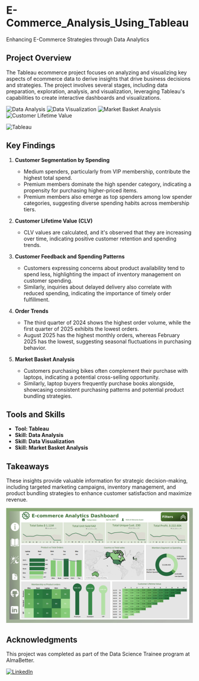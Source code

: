 # E-Commerce_Analysis_Using_Tableau

Enhancing E-Commerce Strategies through Data Analytics

## Project Overview

The Tableau ecommerce project focuses on analyzing and visualizing key aspects of ecommerce data to derive insights that drive business decisions and strategies. The project involves several stages, including data preparation, exploration, analysis, and visualization, leveraging Tableau's capabilities to create interactive dashboards and visualizations.

<p>
    <img src="https://img.shields.io/badge/Skill-Data%20Analysis-yellow" alt="Data Analysis" />
    <img src="https://img.shields.io/badge/Skill-Data%20Visualization-blueviolet" alt="Data Visualization" />
    <img src="https://img.shields.io/badge/Skill-Market%20Basket%20Analysis-green" alt="Market Basket Analysis" />
    <img src="https://img.shields.io/badge/Skill-Customer%20Lifetime%20Value-purpule" alt="Customer Lifetime Value" />
</p>

<p>
    <img src="https://img.shields.io/badge/Tool-Tableau-yellow" alt="Tableau" />
</p>


## Key Findings

1. **Customer Segmentation by Spending**
   - Medium spenders, particularly from VIP membership, contribute the highest total spend.
   - Premium members dominate the high spender category, indicating a propensity for purchasing higher-priced items.
   - Premium members also emerge as top spenders among low spender categories, suggesting diverse spending habits across membership tiers.

2. **Customer Lifetime Value (CLV)**
   - CLV values are calculated, and it's observed that they are increasing over time, indicating positive customer retention and spending trends.

3. **Customer Feedback and Spending Patterns**
   - Customers expressing concerns about product availability tend to spend less, highlighting the impact of inventory management on customer spending.
   - Similarly, inquiries about delayed delivery also correlate with reduced spending, indicating the importance of timely order fulfillment.

4. **Order Trends**
   - The third quarter of 2024 shows the highest order volume, while the first quarter of 2025 exhibits the lowest orders.
   - August 2025 has the highest monthly orders, whereas February 2025 has the lowest, suggesting seasonal fluctuations in purchasing behavior.

5. **Market Basket Analysis**
   - Customers purchasing bikes often complement their purchase with laptops, indicating a potential cross-selling opportunity.
   - Similarly, laptop buyers frequently purchase books alongside, showcasing consistent purchasing patterns and potential product bundling strategies.

## Tools and Skills

- **Tool: Tableau**
- **Skill: Data Analysis**
- **Skill: Data Visualization**
- **Skill: Market Basket Analysis**

## Takeaways

These insights provide valuable information for strategic decision-making, including targeted marketing campaigns, inventory management, and product bundling strategies to enhance customer satisfaction and maximize revenue.


<div style="text-align:center;">
    <img src="https://github.com/Navjotkhatri/E-Commerce_Analysis_Using_Tableau/blob/main/Screenshot%202024-04-06%20152808.png" alt="Dashboard" />
</div>


## Acknowledgments

This project was completed as part of the Data Science Trainee program at AlmaBetter.

[![LinkedIn](https://img.shields.io/badge/LinkedIn-Connect-blue)](https://www.linkedin.com/in/navjot-khatri-5721a5179/)

